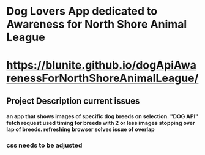 # Dog Lovers App dedicated to Awareness for North Shore Animal League

# https://blunite.github.io/dogApiAwarenessForNorthShoreAnimalLeague/

## Project Description current issues

#### an app that shows images of specific dog breeds on selection. "DOG API" fetch request used timing for breeds with 2 or less images stopping over lap of breeds. refreshing browser solves issue of overlap
### css needs to be adjusted 
